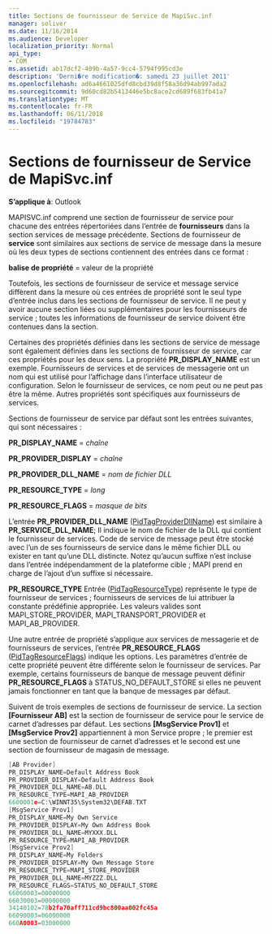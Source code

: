 ```yaml
---
title: Sections de fournisseur de Service de MapiSvc.inf
manager: soliver
ms.date: 11/16/2014
ms.audience: Developer
localization_priority: Normal
api_type:
- COM
ms.assetid: ab17dcf2-409b-4a57-9cc4-5794f995cd3e
description: 'Derni�re modification�: samedi 23 juillet 2011'
ms.openlocfilehash: ad6a4661025dfd8cbd39d8f58a36d94ab997ada2
ms.sourcegitcommit: 9d60cd82b5413446e5bc8ace2cd689f683fb41a7
ms.translationtype: MT
ms.contentlocale: fr-FR
ms.lasthandoff: 06/11/2018
ms.locfileid: "19784783"
---
```

# <a name="mapisvcinf-service-provider-sections"></a>Sections de fournisseur de Service de MapiSvc.inf

**S’applique à**: Outlook 
  
MAPISVC.inf comprend une section de fournisseur de service pour chacune des entrées répertoriées dans l’entrée de **fournisseurs** dans la section services de message précédente. Sections de fournisseur de **service** sont similaires aux sections de service de message dans la mesure où les deux types de sections contiennent des entrées dans ce format : 
  
**balise de propriété** = valeur de la propriété 
  
Toutefois, les sections de fournisseur de service et message service diffèrent dans la mesure où ces entrées de propriété sont le seul type d’entrée inclus dans les sections de fournisseur de service. Il ne peut y avoir aucune section liées ou supplémentaires pour les fournisseurs de service ; toutes les informations de fournisseur de service doivent être contenues dans la section. 
  
Certaines des propriétés définies dans les sections de service de message sont également définies dans les sections de fournisseur de service, car ces propriétés pour les deux sens. La propriété **PR_DISPLAY_NAME** est un exemple. Fournisseurs de services et de services de messagerie ont un nom qui est utilisé pour l’affichage dans l’interface utilisateur de configuration. Selon le fournisseur de services, ce nom peut ou ne peut pas être la même. Autres propriétés sont spécifiques aux fournisseurs de services. 
  
Sections de fournisseur de service par défaut sont les entrées suivantes, qui sont nécessaires :
  
**PR_DISPLAY_NAME** =  _chaîne_
  
**PR_PROVIDER_DISPLAY** =  _chaîne_
  
**PR_PROVIDER_DLL_NAME** =  _nom de fichier DLL_
  
**PR_RESOURCE_TYPE** =  _long_
  
**PR_RESOURCE_FLAGS** =  _masque de bits_
  
L’entrée **PR_PROVIDER_DLL_NAME** ([PidTagProviderDllName](pidtagproviderdllname-canonical-property.md)) est similaire à **PR_SERVICE_DLL_NAME**; Il indique le nom de fichier de la DLL qui contient le fournisseur de services. Code de service de message peut être stocké avec l’un de ses fournisseurs de service dans le même fichier DLL ou exister en tant qu’une DLL distincte. Notez qu’aucun suffixe n’est incluse dans l’entrée indépendamment de la plateforme cible ; MAPI prend en charge de l’ajout d’un suffixe si nécessaire. 
  
**PR_RESOURCE_TYPE** Entrée ([PidTagResourceType](pidtagresourcetype-canonical-property.md)) représente le type de fournisseur de services ; fournisseurs de services de lui attribuer la constante prédéfinie appropriée. Les valeurs valides sont MAPI_STORE_PROVIDER, MAPI_TRANSPORT_PROVIDER et MAPI_AB_PROVIDER.
  
Une autre entrée de propriété s’applique aux services de messagerie et de fournisseurs de services, l’entrée **PR_RESOURCE_FLAGS** ([PidTagResourceFlags](pidtagresourceflags-canonical-property.md)) indique les options. Les paramètres d’entrée de cette propriété peuvent être différente selon le fournisseur de services. Par exemple, certains fournisseurs de banque de message peuvent définir **PR_RESOURCE_FLAGS** à STATUS_NO_DEFAULT_STORE si elles ne peuvent jamais fonctionner en tant que la banque de messages par défaut. 
  
Suivent de trois exemples de sections de fournisseur de service. La section **[Fournisseur AB]** est la section de fournisseur de service pour le service de carnet d’adresses par défaut. Les sections **[MsgService Prov1]** et **[MsgService Prov2]** appartiennent à mon Service propre ; le premier est une section de fournisseur de carnet d’adresses et le second est une section de fournisseur de magasin de message. 
  
```cpp
[AB Provider]
PR_DISPLAY_NAME=Default Address Book
PR_PROVIDER_DISPLAY=Default Address Book
PR_PROVIDER_DLL_NAME=AB.DLL
PR_RESOURCE_TYPE=MAPI_AB_PROVIDER
6600001e=C:\WINNT35\System32\DEFAB.TXT
[MsgService Prov1]
PR_DISPLAY_NAME=My Own Service
PR_PROVIDER_DISPLAY=My Own Address Book
PR_PROVIDER_DLL_NAME=MYXXX.DLL
PR_RESOURCE_TYPE=MAPI_AB_PROVIDER
[MsgService Prov2]
PR_DISPLAY_NAME=My Folders
PR_PROVIDER_DISPLAY=My Own Message Store
PR_RESOURCE_TYPE=MAPI_STORE_PROVIDER
PR_PROVIDER_DLL_NAME=MYZZZ.DLL
PR_RESOURCE_FLAGS=STATUS_NO_DEFAULT_STORE
66060003=00000000
66030003=00000000
34140102=78b2fa70aff711cd9bc800aa002fc45a
66090003=06000000
660A0003=03000000

```


